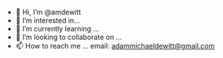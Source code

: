 - 👋 Hi, I’m @amdewitt
- 👀 I’m interested in...
- 🌱 I’m currently learning ...
- 💞️ I’m looking to collaborate on ...
- 📫 How to reach me ... email: adammichaeldewitt@gmail.com

<!---
amdewitt/amdewitt is a ✨ special ✨ repository because its `README.md` (this file) appears on your GitHub profile.
You can click the Preview link to take a look at your changes.
--->
